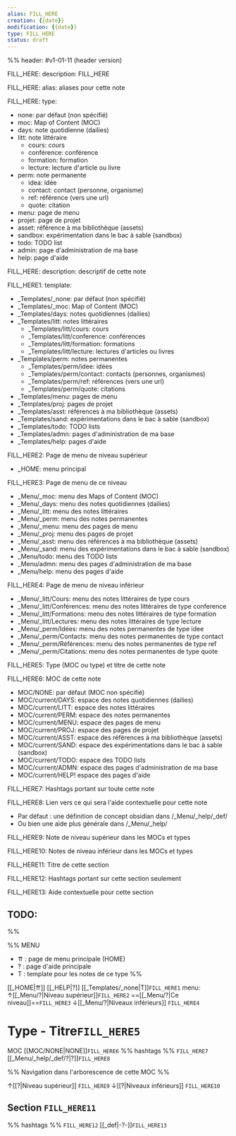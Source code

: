 ```yaml
---
alias: FILL_HERE
creation: {{date}}
modification: {{date}}
type: FILL_HERE
status: draft
---
```


%%
header: #v1-01-11 (header version)

FILL_HERE:
description: FILL_HERE

FILL_HERE:
alias: aliases pour cette note

FILL_HERE:
type:
- none: par défaut (non spécifié)
- moc: Map of Content (MOC)
- days: note quotidienne (dailies)
- litt: note littéraire
  - cours: cours
  - conférence: conférence
  - formation: formation
  - lecture: lecture d'article ou livre
- perm: note permanente
  - idea: idée
  - contact: contact (personne, organisme)
  - ref: référence (vers une url)
  - quote: citation
- menu: page de menu
- projet: page de projet
- asset: référence à ma bibliothèque (assets)
- sandbox: expérimentation dans le bac à sable (sandbox)
- todo: TODO list
- admin: page d'administration de ma base
- help:  page d'aide

FILL_HERE:
description: descriptif de cette note

FILL_HERE1:
template:
- _Templates/_none: par défaut (non spécifié)
- _Templates/_moc: Map of Content (MOC)
- _Templates/days: notes quotidiennes (dailies)
- _Templates/litt: notes littéraires
  - _Templates/litt/cours: cours
  - _Templates/litt/conference: conférences
  - _Templates/litt/formation: formations
  - _Templates/litt/lecture: lectures d'articles ou livres
- _Templates/perm: notes permanentes
  - _Templates/perm/idee: idées
  - _Templates/perm/contact: contacts (personnes, organismes)
  - _Templates/perm/ref: références (vers une url)
  - _Templates/perm/quote: citations
- _Templates/menu: pages de menu
- _Templates/proj: pages de projet
- _Templates/asst: références à ma bibliothèque (assets)
- _Templates/sand: expérimentations dans le bac à sable (sandbox)
- _Templates/todo: TODO lists
- _Templates/admn: pages d'administration de ma base
- _Templates/help: pages d'aide

FILL_HERE2:
Page de menu de niveau supérieur
- _HOME: menu principal

FILL_HERE3:
Page de menu de ce niveau
- _Menu/_moc: menu des Maps of Content (MOC)
- _Menu/_days: menu des notes quotidiennes (dailies)
- _Menu/_litt: menu des notes littéraires
- _Menu/_perm: menu des notes permanentes
- _Menu/_menu: menu des pages de menu
- _Menu/_proj: menu des pages de projet
- _Menu/_asst: menu des références à ma bibliothèque (assets)
- _Menu/_sand: menu des expérimentations dans le bac à sable (sandbox)
- _Menu/todo: menu des TODO lists
- _Menu/admn: menu des pages d'administration de ma base
- _Menu/help: menu des pages d'aide

FILL_HERE4:
Page de menu de niveau inférieur
- _Menu/_litt/Cours: menu des notes littéraires de type cours
- _Menu/_litt/Conférences: menu des notes littéraires de type conference 
- _Menu/_litt/Formations: menu des notes littéraires de type formation
- _Menu/_litt/Lectures: menu des notes littéraires de type lecture
- _Menu/_perm/Idées: menu des notes permanentes de type idee
- _Menu/_perm/Contacts: menu des notes permanentes de type contact
- _Menu/_perm/Références: menu des notes permanentes de type ref
- _Menu/_perm/Citations: menu des notes permanentes de type quote

FILL_HERE5:
Type (MOC ou type) et titre de cette note

FILL_HERE6:
MOC de cette note
- MOC/NONE: par défaut (MOC non spécifié)
- MOC/current/DAYS: espace des notes quotidiennes (dailies)
- MOC/current/LITT: espace des notes littéraires
- MOC/current/PERM: espace des notes permanentes
- MOC/current/MENU: espace des pages de menu
- MOC/current/PROJ: espace des pages de projet
- MOC/current/ASST: espace des références à ma bibliothèque (assets)
- MOC/current/SAND: espace des expérimentations dans le bac à sable (sandbox)
- MOC/current/TODO: espace des TODO lists
- MOC/current/ADMN: espace des pages d'administration de ma base
- MOC/current/HELP! espace des pages d'aide

FILL_HERE7:
Hashtags portant sur toute cette note

FILL_HERE8:
Lien vers ce qui sera l'aide contextuelle pour cette note
- Par défaut : une définition de concept obsidian
  dans /_Menu/_help/_def/
- Ou bien une aide plus générale dans /_Menu/_help/

FILL_HERE9:
Note de niveau supérieur dans les MOCs et types

FILL_HERE10:
Notes de niveau inférieur dans les MOCs et types

FILL_HERE11:
Titre de cette section

FILL_HERE12:
Hashtags portant sur cette section seulement

FILL_HERE13:
Aide contextuelle pour cette section

TODO:
- 
%%

%% MENU
- ⇈ : page de menu principale (HOME)
- ? : page d'aide principale
- T : template pour les notes de ce type
%%

[[_HOME|⇈]] [[_HELP|?]] [[_Templates/_none|T]]`FILL_HERE1` menu: ↑[[_Menu/?|Niveau supérieur]]`FILL_HERE2` ==[[_Menu/?|Ce niveau]]==`FILL_HERE3` ↓[[_Menu/?|Niveaux inférieurs]] `FILL_HERE4`

# Type - Titre`FILL_HERE5`
MOC [[MOC/NONE|NONE]]`FILL_HERE6` %% hashtags %% `FILL_HERE7` [[_Menu/_help/_def/?|?]]`FILL_HERE8` 

%% Navigation dans l'arborescence de cette MOC %%

↑[[?|Niveau supérieur]] `FILL_HERE9`
↓[[?|Niveaux inférieurs]] `FILL_HERE10`

## Section `FILL_HERE11`
%% hashtags %% `FILL_HERE12` [[_def|-?-]]`FILL_HERE13` 